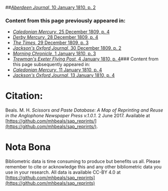 ##[*Aberdeen Journal*, 10 January 1810, p. 2](https://mhbeals.github.io/sap_html/Aberdeen-Journal/Aberdeen-Journal-10-January-1810-p-2)

### Content from this page previously appeared in:
+ [*Caledonian Mercury*, 25 December 1809, p. 4](https://mhbeals.github.io/sap_html/Caledonian-Mercury/Caledonian-Mercury-25-December-1809-p-4)
+ [*Derby Mercury*, 28 December 1809, p. 4](https://mhbeals.github.io/sap_html/Derby-Mercury/Derby-Mercury-28-December-1809-p-4)
+ [*The Times*, 29 December 1809, p. 3](https://mhbeals.github.io/sap_html/The-Times/The-Times-29-December-1809-p-3)
+ [*Jackson's Oxford Journal*, 30 December 1809, p. 2](https://mhbeals.github.io/sap_html/Jackson's-Oxford-Journal/Jackson's-Oxford-Journal-30-December-1809-p-2)
+ [*Morning Chronicle*, 1 January 1810, p. 3](https://mhbeals.github.io/sap_html/Morning-Chronicle/Morning-Chronicle-1-January-1810-p-3)
+ [*Trewman's Exeter Flying Post*, 4 January 1810, p. 4](https://mhbeals.github.io/sap_html/Trewman's-Exeter-Flying-Post/Trewman's-Exeter-Flying-Post-4-January-1810-p-4)### Content from this page subsequently appeared in:
+ [*Caledonian Mercury*, 11 January 1810, p. 4](https://mhbeals.github.io/sap_html/Caledonian-Mercury/Caledonian-Mercury-11-January-1810-p-4)
+ [*Jackson's Oxford Journal*, 13 January 1810, p. 4](https://mhbeals.github.io/sap_html/Jackson's-Oxford-Journal/Jackson's-Oxford-Journal-13-January-1810-p-4)
                    
# Citation: 

Beals. M. H. *Scissors and Paste Database: A Map of Reprinting and Reuse in the Anglophone Newspaper Press v.1.0.1.* 2 June 2017. Available at [https://github.com/mhbeals/sap_reprints/](https://github.com/mhbeals/sap_reprints/). 
                    
# Nota Bona

Bibliometric data is time consuming to produce but benefits us all. Please remember to cite or acknowledge this and any other bibliometric data you use in your research. All data is available CC-BY 4.0 at [https://github.com/mhbeals/sap_reprints](https://github.com/mhbeals/sap_reprints)